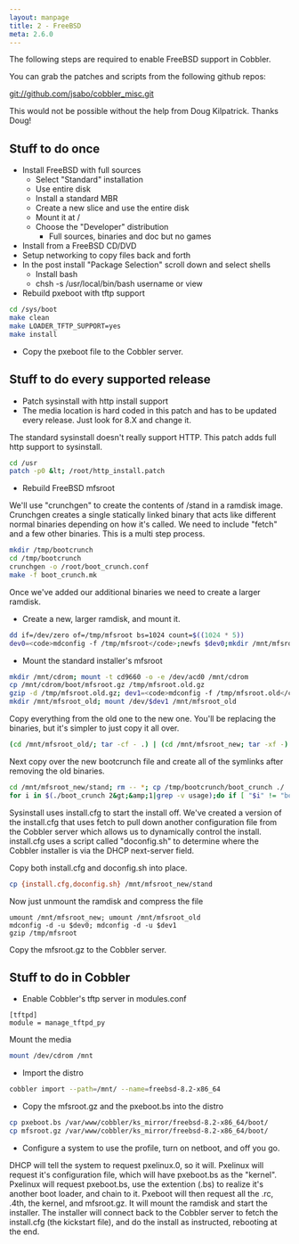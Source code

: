 ```yaml
---
layout: manpage
title: 2 - FreeBSD
meta: 2.6.0
---
```


The following steps are required to enable FreeBSD support in Cobbler.

You can grab the patches and scripts from the following github repos:

<a href="git://github.com/jsabo/cobbler_misc.git">git://github.com/jsabo/cobbler_misc.git</a>

This would not be possible without the help from Doug Kilpatrick. Thanks Doug!

## Stuff to do once

- Install FreeBSD with full sources
    -   Select &quot;Standard&quot; installation
    -   Use entire disk
    -   Install a standard MBR
    -   Create a new slice and use the entire disk
    -   Mount it at /
    -   Choose the &quot;Developer&quot; distribution
        -   Full sources, binaries and doc but no games
- Install from a FreeBSD CD/DVD
- Setup networking to copy files back and forth
- In the post install &quot;Package Selection&quot; scroll down and select shells
    - Install bash
    - chsh -s /usr/local/bin/bash username or view
- Rebuild pxeboot with tftp support

````bash
cd /sys/boot
make clean
make LOADER_TFTP_SUPPORT=yes
make install
````

- Copy the pxeboot file to the Cobbler server.

## Stuff to do every supported release

- Patch sysinstall with http install support
- The media location is hard coded in this patch and has to be updated every release. Just look for 8.X and change it.


The standard sysinstall doesn't really support HTTP. This patch adds full http support to sysinstall.

````bash
cd /usr
patch -p0 &lt; /root/http_install.patch
````

- Rebuild FreeBSD mfsroot


We'll use "crunchgen" to create the contents of /stand in a ramdisk image. Crunchgen creates a single statically linked
binary that acts like different normal binaries depending on how it's called. We need to include "fetch" and a few other
binaries. This is a multi step process.

````bash
mkdir /tmp/bootcrunch
cd /tmp/bootcrunch
crunchgen -o /root/boot_crunch.conf
make -f boot_crunch.mk
````

Once we've added our additional binaries we need to create a larger ramdisk.

- Create a new, larger ramdisk, and mount it.

````bash
dd if=/dev/zero of=/tmp/mfsroot bs=1024 count=$((1024 * 5))
dev0=<code>mdconfig -f /tmp/mfsroot</code>;newfs $dev0;mkdir /mnt/mfsroot_new;mount /dev/$dev0 /mnt/mfsroot_new
````

- Mount the standard installer's mfsroot

````bash
mkdir /mnt/cdrom; mount -t cd9660 -o -e /dev/acd0 /mnt/cdrom
cp /mnt/cdrom/boot/mfsroot.gz /tmp/mfsroot.old.gz
gzip -d /tmp/mfsroot.old.gz; dev1=<code>mdconfig -f /tmp/mfsroot.old</code>
mkdir /mnt/mfsroot_old; mount /dev/$dev1 /mnt/mfsroot_old
````

Copy everything from the old one to the new one. You'll be replacing the binaries, but it's simpler to just copy it all over.

````bash
(cd /mnt/mfsroot_old/; tar -cf - .) | (cd /mnt/mfsroot_new; tar -xf -)
````

Next copy over the new bootcrunch file and create all of the symlinks after removing the old binaries.

````bash
cd /mnt/mfsroot_new/stand; rm -- *; cp /tmp/bootcrunch/boot_crunch ./
for i in $(./boot_crunch 2&gt;&amp;1|grep -v usage);do if [ "$i" != "boot_crunch" ];then rm -f ./"$i";ln ./boot_crunch "$i";fi;done
````

Sysinstall uses install.cfg to start the install off. We've created a version of the install.cfg that uses fetch to pull
down another configuration file from the Cobbler server which allows us to dynamically control the install. install.cfg
uses a script called "doconfig.sh" to determine where the Cobbler installer is via the DHCP next-server field.

Copy both install.cfg and doconfig.sh into place.

````bash
cp {install.cfg,doconfig.sh} /mnt/mfsroot_new/stand
````

Now just unmount the ramdisk and compress the file

````
umount /mnt/mfsroot_new; umount /mnt/mfsroot_old
mdconfig -d -u $dev0; mdconfig -d -u $dev1
gzip /tmp/mfsroot
````

Copy the mfsroot.gz to the Cobbler server.

## Stuff to do in Cobbler

- Enable Cobbler's tftp server in modules.conf


````
[tftpd]
module = manage_tftpd_py
````

Mount the media

````bash
mount /dev/cdrom /mnt
````

- Import the distro

````bash
cobbler import --path=/mnt/ --name=freebsd-8.2-x86_64
````

- Copy the mfsroot.gz and the pxeboot.bs into the distro


````bash
cp pxeboot.bs /var/www/cobbler/ks_mirror/freebsd-8.2-x86_64/boot/
cp mfsroot.gz /var/www/cobbler/ks_mirror/freebsd-8.2-x86_64/boot/
````

- Configure a system to use the profile, turn on netboot, and off you go.

DHCP will tell the system to request pxelinux.0, so it will.  Pxelinux will request it's configuration file, which will
have pxeboot.bs as the "kernel". Pxelinux will request pxeboot.bs, use the extention (.bs) to realize it's another boot
loader, and chain to it. Pxeboot will then request all the .rc, .4th, the kernel, and mfsroot.gz. It will mount the
ramdisk and start the installer. The installer will connect back to the Cobbler server to fetch the install.cfg (the
kickstart file), and do the install as instructed, rebooting at the end.
